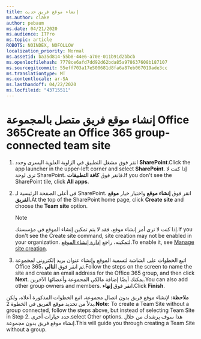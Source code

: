 ```yaml
---
title: إنشاء موقع فريق حديث
ms.author: clake
author: pebaum
ms.date: 04/21/2020
ms.audience: ITPro
ms.topic: article
ROBOTS: NOINDEX, NOFOLLOW
localization_priority: Normal
ms.assetid: ba35d814-55b8-44e6-a70e-011b91d2bbcb
ms.openlocfilehash: 7778ce6afd7dd92d62bda85a978637608b187107
ms.sourcegitcommit: 55eff703a17e500681d8fa6a87eb067019ade3cc
ms.translationtype: MT
ms.contentlocale: ar-SA
ms.lasthandoff: 04/22/2020
ms.locfileid: "43715511"
---
```

# <a name="create-an-office-365-group-connected-team-site"></a><span data-ttu-id="93bb7-102">إنشاء موقع فريق متصل بالمجموعة Office 365</span><span class="sxs-lookup"><span data-stu-id="93bb7-102">Create an Office 365 group-connected team site</span></span>

1. <span data-ttu-id="93bb7-103">انقر فوق مشغل التطبيق في الزاوية العلوية اليسرى وحدد **SharePoint**.</span><span class="sxs-lookup"><span data-stu-id="93bb7-103">Click the app launcher in the upper-left corner and select **SharePoint**.</span></span> <span data-ttu-id="93bb7-104">إذا كنت لا ترى لوحة SharePoint، فانقر فوق **كافة التطبيقات**.</span><span class="sxs-lookup"><span data-stu-id="93bb7-104">If you don't see the SharePoint tile, click **All apps**.</span></span>
    
2. <span data-ttu-id="93bb7-105">في أعلى الصفحة الرئيسية لـ SharePoint، انقر فوق **إنشاء موقع** واختيار خيار **موقع الفريق.**</span><span class="sxs-lookup"><span data-stu-id="93bb7-105">At the top of the SharePoint home page, click **Create site** and choose the **Team site** option.</span></span> 
    
    > [!NOTE]
    > <span data-ttu-id="93bb7-106">إذا كنت لا ترى أمر إنشاء موقع، فقد لا يتم تمكين إنشاء الموقع في مؤسستك.</span><span class="sxs-lookup"><span data-stu-id="93bb7-106">If you don't see the Create site command, site creation may not be enabled in your organization.</span></span> <span data-ttu-id="93bb7-107">لتمكينه، راجع [إدارة إنشاء الموقع](https://go.microsoft.com/fwlink/?linkid=2009644).</span><span class="sxs-lookup"><span data-stu-id="93bb7-107">To enable it, see [Manage site creation](https://go.microsoft.com/fwlink/?linkid=2009644).</span></span> 
  
3. <span data-ttu-id="93bb7-108">اتبع الخطوات على الشاشة لتسمية الموقع وإنشاء عنوان بريد إلكتروني لمجموعة Office 365، ثم انقر فوق **التالي**.</span><span class="sxs-lookup"><span data-stu-id="93bb7-108">Follow the steps on the screen to name the site and create an email address for the Office 365 group, and then click **Next**.</span></span> <span data-ttu-id="93bb7-109">يمكنك أيضًا إضافة مالكي المجموعة وأعضائها الآخرين.</span><span class="sxs-lookup"><span data-stu-id="93bb7-109">You can also add other group owners and members.</span></span> <span data-ttu-id="93bb7-110">انقر فوق **إنهاء**.</span><span class="sxs-lookup"><span data-stu-id="93bb7-110">Click **Finish**.</span></span>
  
 <span data-ttu-id="93bb7-111">**ملاحظة:** لإنشاء موقع فريق بدون اتصال مجموعة، اتبع الخطوات المذكورة أعلاه، ولكن بدلاً من تحديد موقع الفريق في الخطوة 2.</span><span class="sxs-lookup"><span data-stu-id="93bb7-111">**Note:** To create a Team Site without a group connected, follow the steps above, but instead of selecting Team Site in Step 2.</span></span> <span data-ttu-id="93bb7-112">حدد خيارات أخرى.</span><span class="sxs-lookup"><span data-stu-id="93bb7-112">select Other options.</span></span> <span data-ttu-id="93bb7-113">هذا سوف يرشدك من خلال إنشاء موقع فريق بدون مجموعة.</span><span class="sxs-lookup"><span data-stu-id="93bb7-113">This will guide you through creating a Team Site without a group.</span></span> 
    

